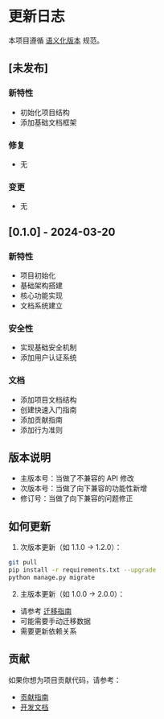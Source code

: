 # 更新日志

本项目遵循 [语义化版本](https://semver.org/lang/zh-CN/) 规范。

## [未发布]

### 新特性
- 初始化项目结构
- 添加基础文档框架

### 修复
- 无

### 变更
- 无

## [0.1.0] - 2024-03-20

### 新特性
- 项目初始化
- 基础架构搭建
- 核心功能实现
- 文档系统建立

### 安全性
- 实现基础安全机制
- 添加用户认证系统

### 文档
- 添加项目文档结构
- 创建快速入门指南
- 添加贡献指南
- 添加行为准则

## 版本说明

- 主版本号：当做了不兼容的 API 修改
- 次版本号：当做了向下兼容的功能性新增
- 修订号：当做了向下兼容的问题修正

## 如何更新

1. 次版本更新（如 1.1.0 -> 1.2.0）：
```bash
git pull
pip install -r requirements.txt --upgrade
python manage.py migrate
```

2. 主版本更新（如 1.0.0 -> 2.0.0）：
- 请参考 [迁移指南](./MIGRATION.md)
- 可能需要手动迁移数据
- 需要更新依赖关系

## 贡献

如果你想为项目贡献代码，请参考：
- [贡献指南](./CONTRIBUTING.md)
- [开发文档](./architecture/README.md) 